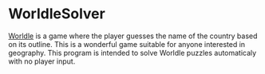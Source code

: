 # WorldleSolver
[Worldle](https://worldle.teuteuf.fr/) is a game where the player guesses the name of the country based on its outline. This is a wonderful game suitable for anyone interested in geography. This program is intended to solve Worldle puzzles automaticaly with no player input. 
